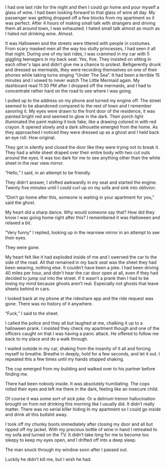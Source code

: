 I had one last ride for the night and then I could go home and pour myself a glass of wine. I had been looking forward to that glass of wine all day. My passenger was getting dropped off a few blocks from my apartment so it was perfect. After 4 hours of making small talk with strangers and driving them all around town, I was exhausted. I hated small talk almost as much as I hated not drinking wine. Almost.

It was Halloween and the streets were littered with people in costumes. From scary masked men all the way too slutty princesses, I had seen it all that night. During one of my last rides, I was crammed in my car with 5 giggling teenagers in my back seat. Yes, five. They insisted on sitting in each other's laps and didn’t give me a chance to protest. Belligerently drunk and dressed as mermaids, they were recording themselves on one of their phones while taking turns singing “Under The Sea”. It had been a terrible 15 minutes and I vowed to never watch The Little Mermaid again. My dashboard read 11:30 PM after I dropped off the mermaids, and I had to concentrate rather hard on the road to see where I was going.

I pulled up to the address on my phone and turned my engine off. The street seemed to be abandoned compared to the rest of town and I remember savoring it. My eyes were drawn to the front door of the residence, it was painted bright red and seemed to glow in the dark. Their porch light illuminated the paint making it look fake, like a drawing colored in with red crayon. It opened slowly and a dark silhouette emerged from the home. As they approached I noticed they were dressed up as a ghost and I held back an eye roll. How original. 

They got in silently and closed the door like they were trying not to break it. They had a white sheet draped over their entire body with two cut outs around the eyes. It was too dark for me to see anything other than the white sheet in the rear view mirror.

“Hello,” I said, in an attempt to be friendly.

They didn’t answer, I shifted awkwardly in my seat and started the engine. Twenty five minutes until I could curl up on my sofa and sink into oblivion. 

“Don’t go home after this, someone is waiting in your apartment for you,” said the ghost.

My heart did a sharp dance. Why would someone say that? How did they know I was going home right after this? I remembered it was Halloween and relaxed a bit.

“Very funny” I replied, looking up in the rearview mirror in an attempt to see their eyes. 

They were gone.

My heart felt like it had exploded inside of me and I swerved the car to the side of the road. All that remained in my back seat was the sheet they had been wearing, nothing else. It couldn’t have been a joke. I had been driving 40 miles per hour, and didn’t hear the car door open at all, even if they had decided to jump out into the street. If it wasn’t a prank then I had to be losing my mind because ghosts aren’t real. Especially not ghosts that leave sheets behind in cars. 

I looked back at my phone at the rideshare app and the ride request was gone. There was no history of it anywhere. 

“Fuck,” I said to the sheet.

I called the police and they all but laughed at me, chalking it up to a halloween prank. I insisted they check my apartment though and one of the officers caught on that I was having a panic attack. He offered to follow me back to my place and do a walk through. 

I waited outside in my car, shaking from the insanity of it all and forcing myself to breathe. Breathe in deeply, hold for a few seconds, and let it out. I repeated this a few times until my hands stopped shaking.

The cop emerged from my building and walked over to his partner before finding me. 

There had been nobody inside. It was absolutely humiliating. The cops rolled their eyes and left me there in the dark, feeling like an insecure child.

Of course it was some sort of sick joke. Or a delirium tremor hallucination brought on from not drinking this morning like I usually did. It didn’t really matter. There was no serial killer hiding In my apartment so I could go inside and drink all this bullshit away.

I took off my chunky boots immediately after closing my door and all but ripped off my jacket. With my precious bottle of wine in hand I retreated to my sofa and turned on the TV. It didn’t take long for me to become too sleepy to keep my eyes open, and I drifted off into a deep sleep.

The man snuck through my window soon after I passed out. 

Luckily he didn’t kill me, but I wish he had.